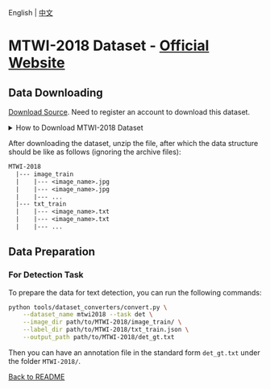 English | [中文](../../cn/datasets/mtwi2018_CN.md)

# MTWI-2018 Dataset - [Official Website](https://tianchi.aliyun.com/competition/entrance/231651/introduction)

## Data Downloading

[Download Source](https://rrc.cvc.uab.es/?ch=5&com=downloads). Need to register an account to download this dataset.

<details>
    <summary>How to Download MTWI-2018 Dataset</summary>

The COCO-Text images dataset can be downloaded from [here](https://tianchi.aliyun.com/dataset/137084?t=1687249173526)

The MTWI dataset has derived three tasks: Text Line(column) Recognition of Web Images, Text Detection of Web Images, and End to End Text Detection and Recognition of Web Images. The three tasks share the same training data: `mtwi_train.zip`; For test data, task1 has test data: `mtwi_task1.zip`, and task2/3 share the same test data: `mtwi_task2_3.zip`. For now, we will consider and download only the training data `mtw_train.zip`.

</details>

After downloading the dataset, unzip the file, after which the data structure should be like as follows (ignoring the archive files):
```txt
MTWI-2018
  |--- image_train
  |    |--- <image_name>.jpg
  |    |--- <image_name>.jpg
  |    |--- ...
  |--- txt_train
  |    |--- <image_name>.txt
  |    |--- <image_name>.txt
  |    |--- ...
```

## Data Preparation

### For Detection Task

To prepare the data for text detection, you can run the following commands:

```bash
python tools/dataset_converters/convert.py \
    --dataset_name mtwi2018 --task det \
    --image_dir path/to/MTWI-2018/image_train/ \
    --label_dir path/to/MTWI-2018/txt_train.json \
    --output_path path/to/MTWI-2018/det_gt.txt
```

Then you can have an annotation file in the standard form `det_gt.txt` under the folder `MTWI-2018/`.

[Back to README](../../../tools/dataset_converters/README.md)
